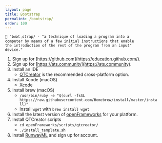 ```yaml
---
layout: page
title: Bootstrap
permalink: /bootstrap/
order: 100
---
```


    👢 ˈbo͞otˌstrap/ - "a technique of loading a program into a
    computer by means of a few initial instructions that enable
    the introduction of the rest of the program from an input"
    device."

1. Sign up for [https://github.com](https://education.github.com/).
2. Sign up for [https://ats.community](https://ats.community).
3. Install an IDE
   - [QTCreator](http://download.qt.io/official_releases/qtcreator/4.6/4.6.1/) is the recommended cross-platform option.
4. Install Xcode (macOS)
   - [Xcode](https://itunes.apple.com/us/app/xcode/id497799835?mt=12)
5. Install brew (macOS)
   - `/usr/bin/ruby -e "$(curl -fsSL https://raw.githubusercontent.com/Homebrew/install/master/install)"`
   - Install `wget` with `brew install wget`
6. Install the latest version of [openFrameworks](https://openframeworks.cc/download/) for your platform.
7. Install QTCreator scripts
   - `cd openFrameworks/scripts/qtcreator/`
   - `./install_template.sh`
8. Install [RunwayML](https://runwayml.com/) and sign up for account.
